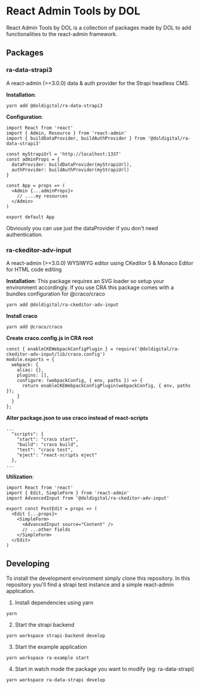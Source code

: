 # React Admin Tools by DOL

React Admin Tools by DOL is a collection of packages made by DOL to add functionalities to the react-admin framework.

## Packages
### ra-data-strapi3
A react-admin (>=3.0.0) data & auth provider for the Strapi headless CMS.

**Installation**:
```
yarn add @doldigital/ra-data-strapi3
```

**Configuration**:
```
import React from 'react'
import { Admin, Resource } from 'react-admin'
import { buildDataProvider, buildAuthProvider } from '@doldigital/ra-data-strapi3'

const myStrapiUrl = 'http://localhost:1337'
const adminProps = {
  dataProvider: buildDataProvider(myStrapiUrl),
  authProvider: buildAuthProvider(myStrapiUrl)
}

const App = props => (
  <Admin {...adminProps}>
    // ....my resources
  </Admin>
)

export default App
```

Obviously you can use just the dataProvider if you don't need authentication.

### ra-ckeditor-adv-input
A react-admin (>=3.0.0) WYSIWYG editor using CKeditor 5 & Monaco Editor for HTML code editing

**Installation**:
This package requires an SVG loader so setup your environment accordingly.
If you use CRA this package comes with a bundles configuration for @craco/craco

```
yarn add @doldigital/ra-ckeditor-adv-input
```

**Install craco**

```yarn add @craco/craco```

**Create craco.config.js in CRA root**
```
const { enableCKEWebpackConfigPlugin } = require('@doldigital/ra-ckeditor-adv-input/lib/craco.config')
module.exports = {
  webpack: {
    alias: {},
    plugins: [],
    configure: (webpackConfig, { env, paths }) => {
      return enableCKEWebpackConfigPlugin(webpackConfig, { env, paths });
    }
  }
};
```

**Alter package.json to use craco instead of react-scripts**
```
...
  "scripts": {
    "start": "craco start",
    "build": "craco build",
    "test": "craco test",
    "eject": "react-scripts eject"
  },
...
```

**Utilization**:
```
import React from 'react'
import { Edit, SimpleForm } from 'react-admin'
import AdvancedInput from '@doldigital/ra-ckeditor-adv-input'

export const PostEdit = props => (
  <Edit {...props}>
    <SimpleForm>
      <AdvancedInput source="Content" />
      // ...other fields
    </SimpleForm>
  </Edit>
)
```

## Developing
To install the development environment simply clone this repository.
In this repository you'll find a strapi test instance and a simple react-admin application.

1. Install dependencies using yarn
```
yarn
```
2. Start the strapi backend
```
yarn workspace strapi-backend develop
```
3. Start the example application
```
yarn workspace ra-example start
```
4. Start in watch mode the package you want to modify (eg: ra-data-strapi)
```
yarn workspace ra-data-strapi develop
```

